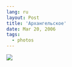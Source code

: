 ```yaml
---
lang: ru
layout: Post
title: 'Архангельское'
date: Mar 20, 2006
tags:
  - photos
---
```


![](http://wow.sapegin.me/1Q1w430W2d2g/MG-2788.jpg)

